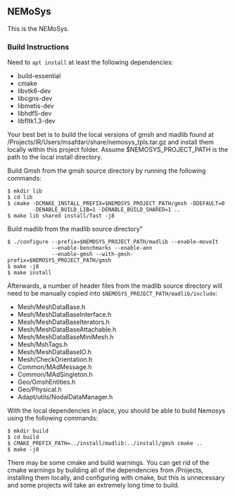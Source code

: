 NEMoSys
----------
This is the NEMoSys.

### Build Instructions ###

Need to `apt install` at least the following dependencies:

* build-essential
* cmake
* libvtk6-dev
* libcgns-dev
* libmetis-dev
* libhdf5-dev
* libfltk1.3-dev

Your best bet is to build the local versions of gmsh and madlib found at
/Projects/IR/Users/msafdari/share/nemosys_tpls.tar.gz and install them
locally within this project folder. Assume $NEMOSYS_PROJECT_PATH is the path
to the local install directory.

Build Gmsh from the gmsh source directory by running the following commands:

```
$ mkdir lib
$ cd lib
$ cmake -DCMAKE_INSTALL_PREFIX=$NEMOSYS_PROJECT_PATH/gmsh -DDEFAULT=0
        -DENABLE_BUILD_LIB=1 -DENABLE_BUILD_SHARED=1 ..
$ make lib shared install/fast -j8
```

Build madlib from the madlib source directory"

```
$ ./configure --prefix=$NEMOSYS_PROJECT_PATH/madlib --enable-moveIt
              --enable-benchmarks --enable-ann
              --enable-gmsh --with-gmsh-prefix=$NEMOSYS_PROJECT_PATH/gmsh
$ make -j8
$ make install
```

Afterwards, a number of header files from the madlib source directory will
need to be manually copied into `$NEMOSYS_PROJECT_PATH/madlib/include`:

* Mesh/MeshDataBase.h
* Mesh/MeshDataBaseInterface.h
* Mesh/MeshDataBaseIterators.h
* Mesh/MeshDataBaseAttachable.h
* Mesh/MeshDataBaseMiniMesh.h
* Mesh/MshTags.h
* Mesh/MeshDataBaseIO.h
* Mesh/CheckOrientation.h
* Common/MAdMessage.h
* Common/MAdSingleton.h
* Geo/GmshEntities.h
* Geo/Physical.h
* Adapt/utils/NodalDataManager.h

With the local dependencies in place, you should be able to build Nemosys
using the following commands:

```
$ mkdir build
$ cd build
$ CMAKE_PREFIX_PATH=../install/madlib:../install/gmsh cmake ..
$ make -j8
```

There may be some cmake and build warnings. You can get rid of the cmake
warnings by building all of the dependencies from /Projects, installing them
locally, and configuring with cmake, but this is unnecessary and some projects
will take an extremely long time to build.
